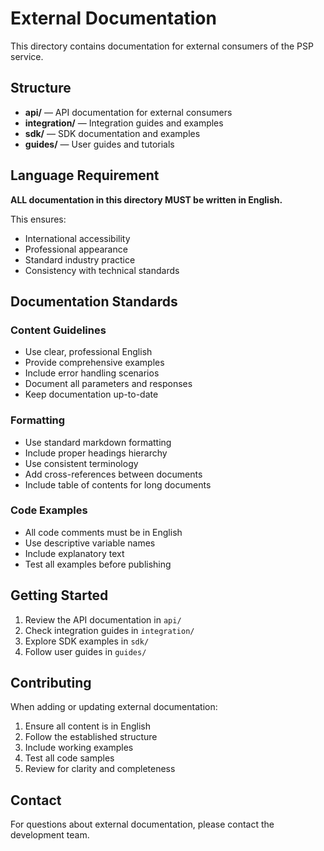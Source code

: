 # External Documentation

This directory contains documentation for external consumers of the PSP service.

## Structure

- **api/** — API documentation for external consumers
- **integration/** — Integration guides and examples
- **sdk/** — SDK documentation and examples
- **guides/** — User guides and tutorials

## Language Requirement

**ALL documentation in this directory MUST be written in English.**

This ensures:
- International accessibility
- Professional appearance
- Standard industry practice
- Consistency with technical standards

## Documentation Standards

### Content Guidelines
- Use clear, professional English
- Provide comprehensive examples
- Include error handling scenarios
- Document all parameters and responses
- Keep documentation up-to-date

### Formatting
- Use standard markdown formatting
- Include proper headings hierarchy
- Use consistent terminology
- Add cross-references between documents
- Include table of contents for long documents

### Code Examples
- All code comments must be in English
- Use descriptive variable names
- Include explanatory text
- Test all examples before publishing

## Getting Started

1. Review the API documentation in `api/`
2. Check integration guides in `integration/`
3. Explore SDK examples in `sdk/`
4. Follow user guides in `guides/`

## Contributing

When adding or updating external documentation:
1. Ensure all content is in English
2. Follow the established structure
3. Include working examples
4. Test all code samples
5. Review for clarity and completeness

## Contact

For questions about external documentation, please contact the development team.
